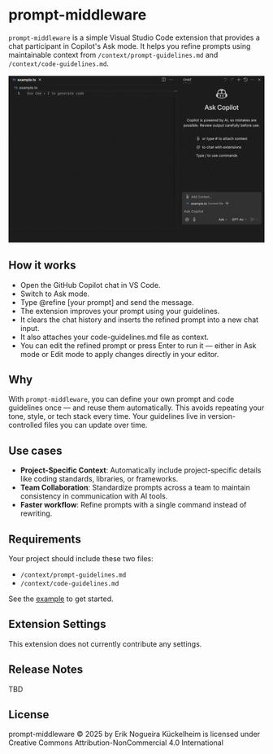 # prompt-middleware

`prompt-middleware` is a simple Visual Studio Code extension that provides a chat participant in Copilot's Ask mode. It helps you refine prompts using maintainable context from `/context/prompt-guidelines.md` and `/context/code-guidelines.md`.

![](./assets/demo.gif)

## How it works

- Open the GitHub Copilot chat in VS Code.
- Switch to Ask mode.
- Type @refine [your prompt] and send the message.
- The extension improves your prompt using your guidelines.
- It clears the chat history and inserts the refined prompt into a new chat input.
- It also attaches your code-guidelines.md file as context.
- You can edit the refined prompt or press Enter to run it — either in Ask mode or Edit mode to apply changes directly in your editor.

## Why

With `prompt-middleware`, you can define your own prompt and code guidelines once — and reuse them automatically. This avoids repeating your tone, style, or tech stack every time. Your guidelines live in version-controlled files you can update over time.

## Use cases

- **Project-Specific Context**: Automatically include project-specific details like coding standards, libraries, or frameworks.
- **Team Collaboration**: Standardize prompts across a team to maintain consistency in communication with AI tools.
- **Faster workflow**: Refine prompts with a single command instead of rewriting.

## Requirements

Your project should include these two files:

- `/context/prompt-guidelines.md`
- `/context/code-guidelines.md`

See the [example](/context/code-guidelines) to get started.

## Extension Settings

This extension does not currently contribute any settings.

## Release Notes

TBD

## License

prompt-middleware © 2025 by Erik Nogueira Kückelheim is licensed under Creative Commons Attribution-NonCommercial 4.0 International
